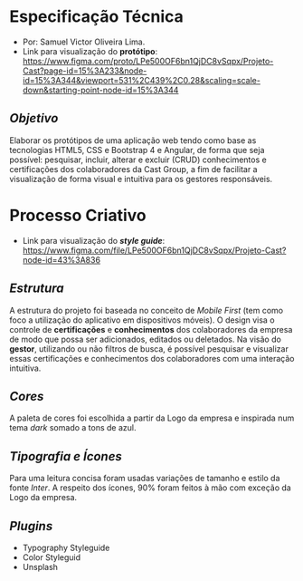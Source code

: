 # Especificação Técnica
- Por: Samuel Victor Oliveira Lima.
- Link para visualização do **protótipo**:
https://www.figma.com/proto/LPe500OF6bn1QjDC8vSqpx/Projeto-Cast?page-id=15%3A233&node-id=15%3A344&viewport=531%2C439%2C0.28&scaling=scale-down&starting-point-node-id=15%3A344 
## *Objetivo*
Elaborar os protótipos de uma aplicação web tendo como base as tecnologias HTML5, CSS e Bootstrap 4 e Angular, de forma que seja possível: pesquisar, incluir, alterar e excluir (CRUD) conhecimentos e certificações dos colaboradores da Cast Group, a fim de facilitar a visualização de forma visual e intuitiva para os gestores responsáveis.
# Processo Criativo
- Link para visualização do ***style guide***: https://www.figma.com/file/LPe500OF6bn1QjDC8vSqpx/Projeto-Cast?node-id=43%3A836
## *Estrutura*
 A estrutura do projeto foi baseada no conceito de *Mobile First* (tem como  foco a utilização do aplicativo em dispositivos móveis). O design visa o controle de **certificações** e **conhecimentos** dos colaboradores da empresa  de modo que possa ser  adicionados, editados ou deletados. Na visão do **gestor**, utilizando ou não filtros de busca, é possível pesquisar e visualizar essas certificações e conhecimentos dos colaboradores com uma interação intuitiva.

 
## *Cores*
 A paleta de cores foi escolhida a partir da Logo da empresa e inspirada num tema *dark* somado a tons de azul.

## *Tipografia e Ícones*
Para uma leitura concisa foram usadas variações de tamanho e estilo da fonte *Inter*.
A respeito dos ícones, 90% foram feitos à mão com exceção da Logo da empresa.

## *Plugins*
- Typography Styleguide
- Color Styleguid
- Unsplash
